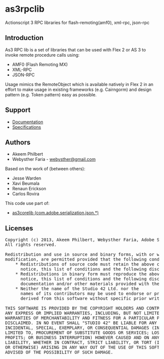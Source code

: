 as3rpclib
==========

Actionscript 3 RPC libraries for flash-remoting(amf0), xml-rpc, json-rpc

Introduction
------------

As3 RPC lib is a set of libraries that can be used with Flex 2 or AS 3 to invoke remote procedure calls using:

 * AMF0 (Flash Remoting MX)
 * XML-RPC
 * JSON-RPC

Usage mimics the RemoteObject which is available natively in Flex 2 in an effort to make usage in existing frameworks (e.g. Cairngorm) and design pattern (e.g. Token pattern) easy as possible.

Support
-------

 * [Documentation](https://github.com/Webysther/as3rpclib/wiki/Documentation)
 * [Specifications](https://github.com/Webysther/as3rpclib/wiki/Specifications)


Authors
-------

 * Akeem Philbert
 * Webysther Faria - <webysther@gmail.com>

Based on the work of (between others):

 * Jesse Warden
 * Xavi Beumala
 * Renaun Erickson
 * Carlos Rovira
 
This code use part of:

 * [as3corelib (com.adobe.serialization.json.*)](https://github.com/mikechambers/as3corelib)

Licenses
-------

<pre>
Copyright (c) 2013, Akeem Philbert, Webysther Faria, Adobe Systems Incorporated
All rights reserved.

Redistribution and use in source and binary forms, with or without
modification, are permitted provided that the following conditions are met:
    * Redistributions of source code must retain the above copyright
      notice, this list of conditions and the following disclaimer.
    * Redistributions in binary form must reproduce the above copyright
      notice, this list of conditions and the following disclaimer in the
      documentation and/or other materials provided with the distribution.
    * Neither the name of the Studio 42 Ltd. nor the
      names of its contributors may be used to endorse or promote products
      derived from this software without specific prior written permission.

THIS SOFTWARE IS PROVIDED BY THE COPYRIGHT HOLDERS AND CONTRIBUTORS "AS IS" AND
ANY EXPRESS OR IMPLIED WARRANTIES, INCLUDING, BUT NOT LIMITED TO, THE IMPLIED
WARRANTIES OF MERCHANTABILITY AND FITNESS FOR A PARTICULAR PURPOSE ARE
DISCLAIMED. IN NO EVENT SHALL "STUDIO 42" BE LIABLE FOR ANY DIRECT, INDIRECT,
INCIDENTAL, SPECIAL, EXEMPLARY, OR CONSEQUENTIAL DAMAGES (INCLUDING, BUT NOT
LIMITED TO, PROCUREMENT OF SUBSTITUTE GOODS OR SERVICES; LOSS OF USE, DATA, OR
PROFITS; OR BUSINESS INTERRUPTION) HOWEVER CAUSED AND ON ANY THEORY OF
LIABILITY, WHETHER IN CONTRACT, STRICT LIABILITY, OR TORT (INCLUDING NEGLIGENCE
OR OTHERWISE) ARISING IN ANY WAY OUT OF THE USE OF THIS SOFTWARE, EVEN IF
ADVISED OF THE POSSIBILITY OF SUCH DAMAGE.
</pre>
